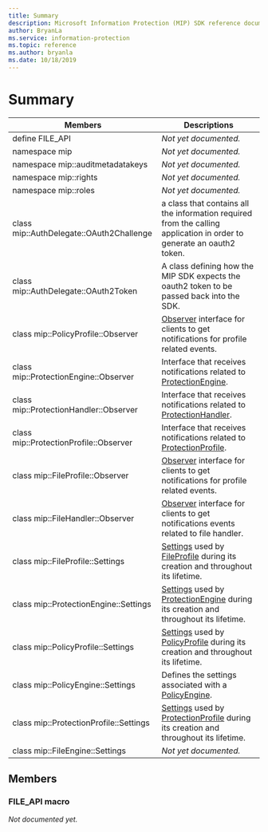 ```yaml
---
title: Summary
description: Microsoft Information Protection (MIP) SDK reference documentation.
author: BryanLa
ms.service: information-protection
ms.topic: reference
ms.author: bryanla
ms.date: 10/18/2019
---
```


# Summary
 Members                        | Descriptions                                
--------------------------------|---------------------------------------------
define FILE_API       | _Not yet documented._
namespace mip  | _Not yet documented._
namespace mip::auditmetadatakeys  | _Not yet documented._
namespace mip::rights  | _Not yet documented._
namespace mip::roles  | _Not yet documented._
class mip::AuthDelegate::OAuth2Challenge  |  a class that contains all the information required from the calling application in order to generate an oauth2 token.
class mip::AuthDelegate::OAuth2Token  |  A class defining how the MIP SDK expects the oauth2 token to be passed back into the SDK.
class mip::PolicyProfile::Observer  |  [Observer](class_mip_policyprofile_observer.md) interface for clients to get notifications for profile related events.
class mip::ProtectionEngine::Observer  |  Interface that receives notifications related to [ProtectionEngine](class_mip_protectionengine.md).
class mip::ProtectionHandler::Observer  |  Interface that receives notifications related to [ProtectionHandler](class_mip_protectionhandler.md).
class mip::ProtectionProfile::Observer  |  Interface that receives notifications related to [ProtectionProfile](class_mip_protectionprofile.md).
class mip::FileProfile::Observer  |  [Observer](class_mip_fileprofile_observer.md) interface for clients to get notifications for profile related events.
class mip::FileHandler::Observer  |  [Observer](class_mip_filehandler_observer.md) interface for clients to get notifications events related to file handler.
class mip::FileProfile::Settings  |  [Settings](class_mip_fileprofile_settings.md) used by [FileProfile](class_mip_fileprofile.md) during its creation and throughout its lifetime.
class mip::ProtectionEngine::Settings  |  [Settings](class_mip_protectionengine_settings.md) used by [ProtectionEngine](class_mip_protectionengine.md) during its creation and throughout its lifetime.
class mip::PolicyProfile::Settings  |  [Settings](class_mip_policyprofile_settings.md) used by [PolicyProfile](class_mip_policyprofile.md) during its creation and throughout its lifetime.
class mip::PolicyEngine::Settings  |  Defines the settings associated with a [PolicyEngine](class_mip_policyengine.md).
class mip::ProtectionProfile::Settings  |  [Settings](class_mip_protectionprofile_settings.md) used by [ProtectionProfile](class_mip_protectionprofile.md) during its creation and throughout its lifetime.
class mip::FileEngine::Settings  | _Not yet documented._
  
## Members
  
### FILE_API macro
_Not documented yet._
